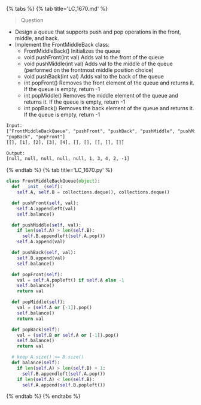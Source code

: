 {% tabs %}
{% tab title='LC_1670.md' %}

> Question

* Design a queue that supports push and pop operations in the front, middle, and back.
* Implement the FrontMiddleBack class:
  * FrontMiddleBack() Initializes the queue
  * void pushFront(int val) Adds val to the front of the queue
  * void pushMiddle(int val) Adds val to the middle of the queue (performed on the frontmost middle position choice)
  * void pushBack(int val) Adds val to the back of the queue
  * int popFront() Removes the front element of the queue and returns it. If the queue is empty, return -1
  * int popMiddle() Removes the middle element of the queue and returns it. If the queue is empty, return -1
  * int popBack() Removes the back element of the queue and returns it. If the queue is empty, return -1

```txt
Input:
["FrontMiddleBackQueue", "pushFront", "pushBack", "pushMiddle", "pushMiddle", "popFront", "popMiddle", "popMiddle", \
"popBack", "popFront"]
[[], [1], [2], [3], [4], [], [], [], [], []]

Output:
[null, null, null, null, null, 1, 3, 4, 2, -1]
```

{% endtab %}
{% tab title='LC_1670.py' %}

```py
class FrontMiddleBackQueue(object):
  def __init__(self):
    self.A, self.B = collections.deque(), collections.deque()

  def pushFront(self, val):
    self.A.appendleft(val)
    self.balance()

  def pushMiddle(self, val):
    if len(self.A) > len(self.B):
      self.B.appendleft(self.A.pop())
    self.A.append(val)

  def pushBack(self, val):
    self.B.append(val)
    self.balance()

  def popFront(self):
    val = self.A.popleft() if self.A else -1
    self.balance()
    return val

  def popMiddle(self):
    val = (self.A or [-1]).pop()
    self.balance()
    return val

  def popBack(self):
    val = (self.B or self.A or [-1]).pop()
    self.balance()
    return val

  # keep A.size() >= B.size()
  def balance(self):
    if len(self.A) > len(self.B) + 1:
      self.B.appendleft(self.A.pop())
    if len(self.A) < len(self.B):
      self.A.append(self.B.popleft())
```

{% endtab %}
{% endtabs %}
